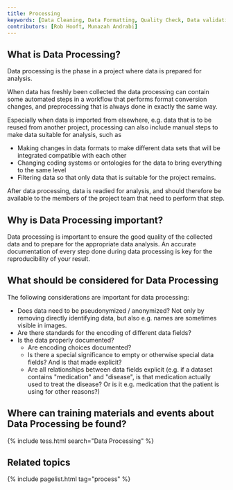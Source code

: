 ```yaml
---
title: Processing
keywords: [Data Cleaning, Data Formatting, Quality Check, Data validation]
contributors: [Rob Hooft, Munazah Andrabi]
---
```


## What is Data Processing?

Data processing is the phase in a project where data is prepared for analysis.

When data has freshly been collected the data processing can contain some automated steps in a workflow that performs format conversion changes, and preprocessing that is always done in exactly the same way.

Especially when data is imported from elsewhere, e.g. data that is to be reused from another project, processing can also include manual steps to make data suitable for analysis, such as
 * Making changes in data formats to make different data sets that will be integrated compatible with each other
 * Changing coding systems or ontologies for the data to bring everything to the same level
 * Filtering data so that only data that is suitable for the project remains.

 After data processing, data is readied for analysis, and should therefore be available to the members of the project team that need to perform that step.

## Why is Data Processing important?

Data processing is important to ensure the good quality of the collected data and to prepare for the appropriate data analysis. An accurate documentation of every step done during data processing is key for the reproducibility of your result.

## What should be considered for Data Processing

The following considerations are important for data processing:

* Does data need to be pseudonymized / anonymized? Not only by removing directly identifying data, but also e.g. names are sometimes visible in images.
* Are there standards for the encoding of different data fields?
* Is the data properly documented?
    * Are encoding choices documented?
    * Is there a special significance to empty or otherwise special data fields? And is that made explicit?
    * Are all relationships between data fields explicit (e.g. if a dataset contains "medication" and "disease", is that medication actually used to treat the disease? Or is it e.g. medication that the patient is using for other reasons?)

## Where can training materials and events about Data Processing be found?

{% include tess.html search="Data Processing" %}

## Related topics

{% include pagelist.html tag="process" %}


<!--## External links
missing content -->
